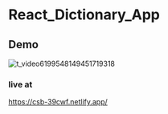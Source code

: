 # React_Dictionary_App

## Demo
![t_video6199548149451719318](https://user-images.githubusercontent.com/19192316/109987854-fd802980-7d2c-11eb-8b9a-71fdbc350a22.gif)


### live at
https://csb-39cwf.netlify.app/

